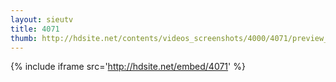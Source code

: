 ```yaml
---
layout: sieutv
title: 4071
thumb: http://hdsite.net/contents/videos_screenshots/4000/4071/preview_360p.mp4.jpg
---
```

{% include iframe src='http://hdsite.net/embed/4071' %}
 
